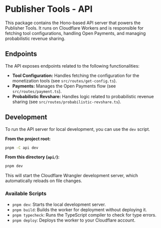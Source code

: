 # Publisher Tools - API

This package contains the Hono-based API server that powers the Publisher Tools. It runs on Cloudflare Workers and is responsible for fetching tool configurations, handling Open Payments, and managing probabilistic revenue sharing.

## Endpoints

The API exposes endpoints related to the following functionalities:

*   **Tool Configuration:** Handles fetching the configuration for the monetization tools (see `src/routes/get-config.ts`).
*   **Payments:** Manages the Open Payments flow (see `src/routes/payment.ts`).
*   **Probabilistic Revshare:** Handles logic related to probabilistic revenue sharing (see `src/routes/probabilistic-revshare.ts`).

## Development

To run the API server for local development, you can use the `dev` script.

**From the project root:**
```sh
pnpm -C api dev
```

**From this directory (`api/`):**
```sh
pnpm dev
```

This will start the Cloudflare Wrangler development server, which automatically reloads on file changes.

### Available Scripts

*   `pnpm dev`: Starts the local development server.
*   `pnpm build`: Builds the worker for deployment without deploying it.
*   `pnpm typecheck`: Runs the TypeScript compiler to check for type errors.
*   `pnpm deploy`: Deploys the worker to your Cloudflare account.
